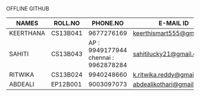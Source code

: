 OFFLINE GITHUB

|   NAMES            |    ROLL.NO      |     PHONE.NO     |     E-MAIL ID	                  |           USEFUL LINKS                   |    
|--------------------|-----------------|------------------|---------------------------------|------------------------------------------|
|   KEERTHANA	       |    CS13B041     |     9677276169   |     keerthismart555@gmail.com   | https://github.com/michael/github        |
|   SAHITI	         |    CS13B043     |AP : 9949177944 chennai : 9962878284   |     sahitilucky21@gmail.com     | API: https://developer.github.com/v3/    |
|   RITWIKA          |    CS13B024     |     9940248660   |     k.ritwika.reddy@gmail.com   |
|   ABDEALI          |    EP12B001     |     9003097073   |     abdealikothari@gmail.com    |



